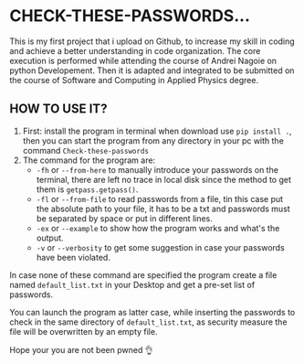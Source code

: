 # CHECK-THESE-PASSWORDS...

This is my first project that i upload on Github, to increase my skill in coding and achieve a better understanding in code organization. The core execution is performed while attending the course of Andrei Nagoie on python Developement. Then it is adapted and integrated to be submitted on the course of Software and Computing in Applied Physics degree.

## HOW TO USE IT?

1. First: install the program in terminal when download use `pip install .`, then you can start the program from any directory in your pc with the command `Check-these-passwords`
2. The command for the program are:
    * `-fh` or `--from-here` to manually introduce your passwords on the terminal, there are left no trace in local disk since the method to get them is `getpass.getpass()`.
    * `-fl` or `--from-file` to read passwords from a file, tin this case put the absolute path to your file, it has to be a txt and passwords must be separated by space or put in different lines.
    * `-ex` or `--example` to show how the program works and what's the output.
    * `-v` or `--verbosity` to get some suggestion in case your passwords have been violated.

In case none of these command are specified the program create a file named `default_list.txt` in your Desktop and get a pre-set list of passwords.

You can launch the program as latter case, while inserting the passwords to check in the same directory of `default_list.txt`, as security measure the file will be overwritten by an empty file.

Hope your you are not been pwned 👌
